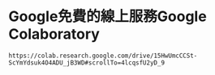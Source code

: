 
# Google免費的線上服務Google Colaboratory
```
https://colab.research.google.com/drive/15HwUmcCCSt-ScYmYdsuk4O4ADU_jB3WD#scrollTo=4lcqsfU2yD_9
```
